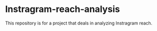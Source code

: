 # Instragram-reach-analysis
This repository is for a project that deals in analyzing Instragram reach.
